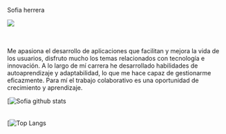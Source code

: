 <p>Sofia herrera</p>

<img src="https://user-images.githubusercontent.com/63525754/139300955-18ce673f-9ac7-4614-ac0c-dca6f9298e21.png">

<br>
<br>
<br>

<p>Me apasiona el desarrollo de aplicaciones que facilitan y mejora la vida de los usuarios, disfruto mucho los temas relacionados con tecnología e innovación. A lo largo de mí carrera he desarrollado habilidades de autoaprendizaje y adaptabilidad, lo que me hace capaz de gestionarme eficazmente. Para mí el trabajo colaborativo es una oportunidad de crecimiento y aprendizaje.</p>

[![Sofia github stats](https://github-readme-stats.vercel.app/api?username=sofiagaona&show_icons=true&theme=onedark)
<br>
<br>
<br>
[![Top Langs](https://github-readme-stats.vercel.app/api/top-langs/?username=sofiagaona&show_icons=true&theme=onedark)
